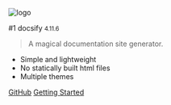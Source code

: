 ![logo](_media/icon.svg)

#1 docsify <small>4.11.6</small>

> A magical documentation site generator.

- Simple and lightweight
- No statically built html files
- Multiple themes


[GitHub](https://github.com/docsifyjs/docsify/)
[Getting Started](#docsify)
